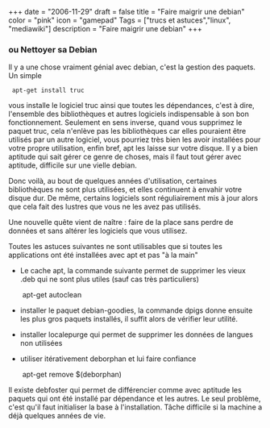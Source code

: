 +++
date = "2006-11-29"
draft = false
title = "Faire maigrir une debian"
color = "pink"
icon = "gamepad"
Tags = ["trucs et astuces","linux", "mediawiki"]
description = "Faire maigrir une debian"
+++

### ou Nettoyer sa Debian

Il y a une chose vraiment génial avec debian, c'est la gestion des
paquets. Un simple

     apt-get install truc

vous installe le logiciel truc ainsi que toutes les dépendances, c'est à
dire, l'ensemble des bibliothèques et autres logiciels indispensable à
son bon fonctionnement. Seulement en sens inverse, quand vous supprimez
le paquet truc, cela n'enlève pas les bibliothèques car elles pouraient
être utilisés par un autre logiciel, vous pourriez très bien les avoir
installées pour votre propre utilisation, enfin bref, apt les laisse sur
votre disque. Il y a bien aptitude qui sait gérer ce genre de choses,
mais il faut tout gérer avec aptitude, difficile sur une vielle debian.

Donc voilà, au bout de quelques années d'utilisation, certaines
bibliothèques ne sont plus utilisées, et elles continuent à envahir
votre disque dur. De même, certains logiciels sont réguliairement mis à
jour alors que cela fait des lustres que vous ne les avez pas utilisés.

Une nouvelle quête vient de naître : faire de la place sans perdre de
données et sans altérer les logiciels que vous utilisez.

Toutes les astuces suivantes ne sont utilisables que si toutes les
applications ont été installées avec apt et pas "à la main"

-   Le cache apt, la commande suivante permet de supprimer les vieux
    .deb qui ne sont plus utiles (sauf cas très particuliers)

     apt-get autoclean

-   installer le paquet debian-goodies, la commande dpigs donne ensuite
    les plus gros paquets installés, il suffit alors de vérifier leur
    utilité.

<!-- -->

-   installer localepurge qui permet de supprimer les données de langues
    non utilisées

<!-- -->

-   utiliser itérativement deborphan et lui faire confiance

     apt-get remove $(deborphan)

Il existe debfoster qui permet de différencier comme avec aptitude les
paquets qui ont été installé par dépendance et les autres. Le seul
problème, c'est qu'il faut initialiser la base à l'installation. Tâche
difficile si la machine a déjà quelques années de vie.
